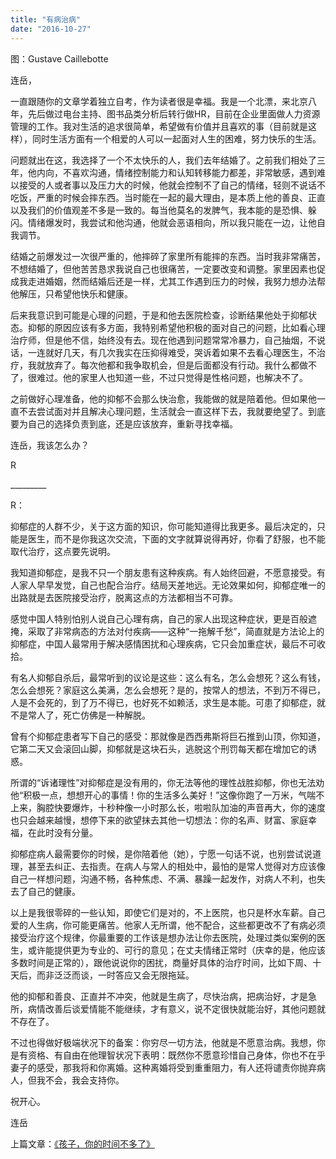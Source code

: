 ```yaml
---
title: "有病治病"
date: "2016-10-27"
---
```


图：Gustave Caillebotte

连岳，

一直跟随你的文章学着独立自考，作为读者很是幸福。我是一个北漂，来北京八年，先后做过电台主持、图书品类分析后转行做HR，目前在企业里面做人力资源管理的工作。我对生活的追求很简单，希望做有价值并且喜欢的事（目前就是这样），同时生活方面有一个相爱的人可以一起面对人生的困难，努力快乐的生活。

问题就出在这，我选择了一个不太快乐的人，我们去年结婚了。之前我们相处了三年，他内向，不喜欢沟通，情绪控制能力和认知转移能力都差，非常敏感，遇到难以接受的人或者事以及压力大的时候，他就会控制不了自己的情绪，轻则不说话不吃饭，严重的时候会摔东西。当时能在一起的最大理由，是本质上他的善良、正直以及我们的价值观差不多是一致的。每当他莫名的发脾气，我本能的是恐惧、躲闪。情绪爆发时，我尝试和他沟通，他就会恶语相向，所以我只能在一边，让他自我调节。

结婚之前爆发过一次很严重的，他摔碎了家里所有能摔的东西。当时我非常痛苦，不想结婚了，但他苦苦恳求我说自己也很痛苦，一定要改变和调整。家里因素也促成我走进婚姻，然而结婚后还是一样，尤其工作遇到压力的时候，我努力想办法帮他解压，只希望他快乐和健康。

后来我意识到可能是心理的问题，于是和他去医院检查，诊断结果他处于抑郁状态。抑郁的原因应该有多方面，我特别希望他积极的面对自己的问题，比如看心理治疗师，但是他不信，始终没有去。现在他遇到问题常常冷暴力，自己抽烟，不说话，一连就好几天，有几次我实在压抑得难受，哭诉着如果不去看心理医生，不治疗，我就放弃了。每次他都和我争取机会，但是后面都没有行动。我什么都做不了，很难过。他的家里人也知道一些，不过只觉得是性格问题，也解决不了。

之前做好心理准备，他的抑郁不会那么快治愈，我能做的就是陪着他。但如果他一直不去尝试面对并且解决心理问题，生活就会一直这样下去，我就要绝望了。到底要为自己的选择负责到底，还是应该放弃，重新寻找幸福。

连岳，我该怎么办？

R

\_\_\_\_\_\_\_\_\_

R：

抑郁症的人群不少，关于这方面的知识，你可能知道得比我更多。最后决定的，只能是医生，而不是你我这次交流，下面的文字就算说得再好，你看了舒服，也不能取代治疗，这点要先说明。

我知道抑郁症，是我不只一个朋友患有这种疾病。有人始终回避，不愿意接受。有人家人早早发觉，自己也配合治疗。结局天差地远。无论效果如何，抑郁症唯一的出路就是去医院接受治疗，脱离这点的方法都相当不可靠。

感觉中国人特别怕别人说自己心理有病，自己的家人出现这种症状，更是百般遮掩，采取了非常病态的方法对付疾病——这种“一拖解千愁”，简直就是方法论上的抑郁症，中国人最常用于解决感情困扰和心理疾病，它只会加重症状，最后不可收拾。

有名人抑郁自杀后，最常听到的议论是这些：这么有名，怎么会想死？这么有钱，怎么会想死？家庭这么美满，怎么会想死？是的，按常人的想法，不到万不得已，人是不会死的，到了万不得已，也好死不如赖活，求生是本能。可患了抑郁症，就不是常人了，死亡仿佛是一种解脱。

曾有个抑郁症患者写下自己的感受：那就像是西西弗斯将巨石推到山顶，你知道，它第二天又会滚回山脚，抑郁就是这块石头，逃脱这个刑罚每天都在增加它的诱惑。

所谓的“诉诸理性”对抑郁症是没有用的，你无法等他的理性战胜抑郁，你也无法劝他“积极一点，想想开心的事情！你的生活多么美好！”这像你跑了一万米，气喘不上来，胸腔快要爆炸，十秒种像一小时那么长，啦啦队加油的声音再大，你的速度也只会越来越慢，想停下来的欲望抹去其他一切想法：你的名声、财富、家庭幸福，在此时没有分量。

抑郁症病人最需要你的时候，是你陪着他（她），宁愿一句话不说，也别尝试说道理，甚至去纠正、去指责。在病人与常人的相处中，最怕的是常人觉得对方应该像自己一样想问题，沟通不畅，各种焦虑、不满、暴躁一起发作，对病人不利，也失去了自己的健康。

以上是我很零碎的一些认知，即使它们是对的，不上医院，也只是杯水车薪。自己爱的人生病，你可能更痛苦。他家人无所谓，他不配合，这些都更改不了有病必须接受治疗这个规律，你最重要的工作该是想办法让你去医院，处理过类似案例的医生，或许能提供更为专业的、可行的意见；在丈夫情绪正常时（庆幸的是，他应该多数时间是正常的），跟他说说你的困扰，商量好具体的治疗时间，比如下周、十天后，而非泛泛而谈，一时答应又会无限拖延。

他的抑郁和善良、正直并不冲突，他就是生病了，尽快治病，把病治好，才是急所，病情改善后谈爱情能不能继续，才有意义，说不定很快就能治好，其他问题就不存在了。

不过也得做好极端状况下的备案：你穷尽一切方法，他就是不愿意治病。我想，你是有资格、有自由在他理智状况下表明：既然你不愿意珍惜自己身体，你也不在乎妻子的感受，那我将和你离婚。这种离婚将受到重重阻力，有人还将谴责你抛弃病人，但我不会，我会支持你。

祝开心。

连岳

上篇文章：[《孩子，你的时间不多了》](http://mp.weixin.qq.com/s?__biz=MjM5NDU0Mjk2MQ==&mid=2651622468&idx=1&sn=d8c1421907c5390fba8c3b7a89d6a221&chksm=bd7e085a8a09814c4007cd1aa6f0cbaae19880a5566d16ac0453488ecd3775b6f0263ef87c77&scene=21#wechat_redirect)
